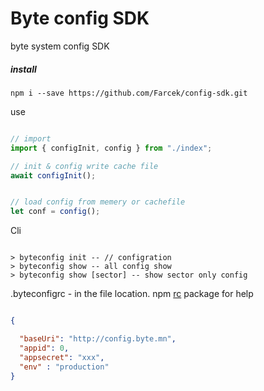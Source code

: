 # Byte config SDK

byte system config SDK

##### install
``` 
npm i --save https://github.com/Farcek/config-sdk.git
```

use
``` typescript

// import
import { configInit, config } from "./index";

// init & config write cache file
await configInit();


// load config from memery or cachefile
let conf = config();

```

Cli
``` cli

> byteconfig init -- // configration
> byteconfig show -- all config show
> byteconfig show [sector] -- show sector only config

```

.byteconfigrc - in the file location. npm [rc](https://www.npmjs.com/package/rc) package for help

``` json

{

  "baseUri": "http://config.byte.mn",
  "appid": 0,
  "appsecret": "xxx",
  "env" : "production"
}

```